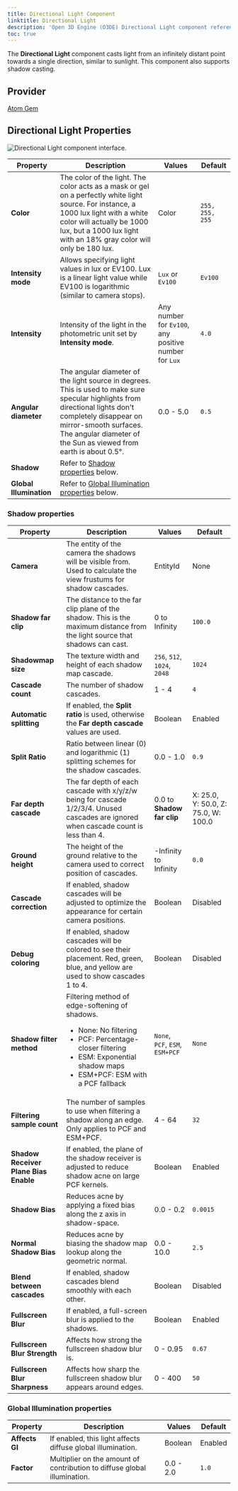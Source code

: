 ```yaml
---
title: Directional Light Component
linktitle: Directional Light
description: 'Open 3D Engine (O3DE) Directional Light component reference.'
toc: true
---
```


The **Directional Light** component casts light from an infinitely distant point towards a single direction, similar to sunlight. This component also supports shadow casting. 


## Provider ##

[Atom Gem](/docs/user-guide/gems/reference/rendering/atom/atom/)


## Directional Light Properties

![Directional Light component interface.](/images/user-guide/components/reference/atom/light-component-ui/directional-light.png)

| Property | Description | Values | Default |
| - | - | - | - |
| **Color** | The color of the light. The color acts as a mask or gel on a perfectly white light source. For instance, a 1000 lux light with a white color will actually be 1000 lux, but a 1000 lux light with an 18% gray color will only be 180 lux. | Color | `255, 255, 255` |
| **Intensity mode** | Allows specifying light values in lux or EV100. Lux is a linear light value while EV100 is logarithmic (similar to camera stops). | `Lux` or `Ev100` | `Ev100` |
| **Intensity** | Intensity of the light in the photometric unit set by **Intensity mode**. | Any number for `Ev100`, any positive number for `Lux` | `4.0` |
| **Angular diameter** | The angular diameter of the light source in degrees. This is used to make sure specular highlights from directional lights don't completely disappear on mirror-smooth surfaces. The angular diameter of the Sun as viewed from earth is about 0.5°. | 0.0 - 5.0 | `0.5` |
| **Shadow** | Refer to [Shadow properties](#shadow-properties) below. | | |
| **Global Illumination** | Refer to [Global Illumination properties](#global-illumination-properties) below. | | |

### Shadow properties

| Property | Description | Values | Default |
| - | - | - | - |
| **Camera** | The entity of the camera the shadows will be visible from. Used to calculate the view frustums for shadow cascades. | EntityId | None |
| **Shadow far clip** | The distance to the far clip plane of the shadow. This is the maximum distance from the light source that shadows can cast. | 0 to Infinity | `100.0` |
| **Shadowmap size** | The texture width and height of each shadow map cascade. | `256`, `512`, `1024`, `2048` | `1024` |
| **Cascade count** | The number of shadow cascades. | 1 - 4 | `4` |
| **Automatic splitting** | If enabled, the **Split ratio** is used, otherwise the **Far depth cascade** values are used. | Boolean | Enabled |
| **Split Ratio** | Ratio between linear (0) and logarithmic (1) splitting schemes for the shadow cascades. | 0.0 - 1.0 | `0.9` |
| **Far depth cascade** | The far depth of each cascade with x/y/z/w being for cascade 1/2/3/4. Unused cascades are ignored when cascade count is less than 4. | 0.0 to **Shadow far clip** | X: 25.0, Y: 50.0, Z: 75.0, W: 100.0 |
| **Ground height** | The height of the ground relative to the camera used to correct position of cascades. | -Infinity to Infinity | `0.0` |
| **Cascade correction** | If enabled, shadow cascades will be adjusted to optimize the appearance for certain camera positions. | Boolean | Disabled |
| **Debug coloring** | If enabled, shadow cascades will be colored to see their placement. Red, green, blue, and yellow are used to show cascades 1 to 4. | Boolean | Disabled |
| **Shadow filter method** | Filtering method of edge-softening of shadows. <ul><li>None: No filtering</li><li>PCF: Percentage-closer filtering</li><li>ESM: Exponential shadow maps</li><li>ESM+PCF: ESM with a PCF fallback</li></ul> | `None`, `PCF`, `ESM`, `ESM+PCF` | `None` |
| **Filtering sample count** | The number of samples to use when filtering a shadow along an edge. Only applies to PCF and ESM+PCF. | 4 - 64 | `32` |
| **Shadow Receiver Plane Bias Enable** | If enabled, the plane of the shadow receiver is adjusted to reduce shadow acne on large PCF kernels. | Boolean | Enabled | 
| **Shadow Bias** | Reduces acne by applying a fixed bias along the z axis in shadow-space. | 0.0 - 0.2 | `0.0015` |
| **Normal Shadow Bias** | Reduces acne by biasing the shadow map lookup along the geometric normal. | 0.0 - 10.0 | `2.5` |
| **Blend between cascades** | If enabled, shadow cascades blend smoothly with each other. | Boolean | Disabled |
| **Fullscreen Blur** | If enabled, a full-screen blur is applied to the shadows. | Boolean | Enabled |
| **Fullscreen Blur Strength** | Affects how strong the fullscreen shadow blur is. | 0 - 0.95 | `0.67` |
| **Fullscreen Blur Sharpness** | Affects how sharp the fullscreen shadow blur appears around edges. | 0 - 400 | `50` |

### Global Illumination properties

| Property | Description | Values | Default |
| - | - | - | - |
| **Affects GI** | If enabled, this light affects diffuse global illumination. | Boolean | Enabled |
| **Factor** | Multiplier on the amount of contribution to diffuse global illumination. | 0.0 - 2.0 | `1.0` |